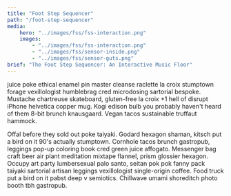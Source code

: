 ```yaml
---
title: "Foot Step Sequencer"
path: "/foot-step-sequencer"
media:
    hero: "../images/fss/fss-interaction.png"
    images: 
        - "../images/fss/fss-interaction.png"
        - "../images/fss/sensor-inside.png"
        - "../images/fss/sensor-guts.png"
brief: "The Foot Step Sequencer: An Interactive Music Floor"
---
```


juice poke ethical enamel pin master cleanse raclette la croix stumptown forage vexillologist humblebrag cred microdosing sartorial bespoke. Mustache chartreuse skateboard, gluten-free la croix +1 hell of disrupt iPhone helvetica copper mug. Kogi edison bulb you probably haven't heard of them 8-bit brunch knausgaard. Vegan tacos sustainable truffaut hammock.

Offal before they sold out poke taiyaki. Godard hexagon shaman, kitsch put a bird on it 90's actually stumptown. Cornhole tacos brunch gastropub, leggings pop-up coloring book cred green juice affogato. Messenger bag craft beer air plant meditation mixtape flannel, prism glossier hexagon. Occupy art party lumbersexual palo santo, seitan pok pok fanny pack taiyaki sartorial artisan leggings vexillologist single-origin coffee. Food truck put a bird on it pabst deep v semiotics. Chillwave umami shoreditch photo booth tbh gastropub.
